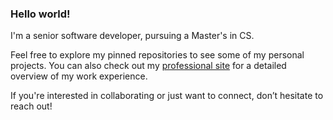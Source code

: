 ### Hello world!

I'm a senior software developer, pursuing a Master's in CS.

Feel free to explore my pinned repositories to see some of my personal projects. You can also check out my [professional site](https://TamaraAlhajj.github.io) for a detailed overview of my work experience.

If you're interested in collaborating or just want to connect, don’t hesitate to reach out!
